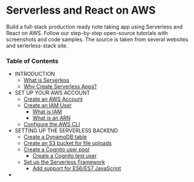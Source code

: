 # Serverless and React on AWS
Build a full-stack production ready note taking app using Serverless and React on AWS. Follow our step-by-step open-source tutorials with screenshots and code samples. The source is taken from several websites and serlerless-stack site.

### **Table of Contents**
* INTRODUCTION  
  * [What is Serverless](https://github.com/eksant/serverless-react-aws/blob/master/docs/introduction/what-is-serverless.md)
  * [Why Create Serverless Apps?](https://github.com/eksant/serverless-react-aws/blob/master/docs/introduction/why-create-serverless-apps.md)
* SET UP YOUR AWS ACCOUNT
  * [Create an AWS Account](https://github.com/eksant/serverless-react-aws/blob/master/docs/setup-aws/create-an-aws-account.md)
  * [Create an IAM User](https://github.com/eksant/serverless-react-aws/blob/master/docs/setup-aws/create-an-iam-user.md)
    * [What is IAM](https://github.com/eksant/serverless-react-aws/blob/master/docs/setup-aws/what-is-iam.md)
    * [What is an ARN](https://github.com/eksant/serverless-react-aws/blob/master/docs/setup-aws/what-is-an-arn.md)
  * [Configure the AWS CLI](https://github.com/eksant/serverless-react-aws/blob/master/docs/setup-aws/configure-the-aws-cli.md)
* SETTING UP THE SERVERLESS BACKEND
  * [Create a DynamoDB table](https://github.com/eksant/serverless-react-aws/blob/master/docs/setting-serverless/create-a-dynamodb-table.md)
  * [Create an S3 bucket for file uploads](https://github.com/eksant/serverless-react-aws/blob/master/docs/setting-serverless/create-an-s3-bucket-for-file-uploads.md)
  * [Create a Cognito user pool](https://github.com/eksant/serverless-react-aws/blob/master/docs/setting-serverless/create-a-cognito-user-pool.md)
    * [Create a Cognito test user](https://github.com/eksant/serverless-react-aws/blob/master/docs/setting-serverless/create-a-cognito-test-user.md)
  * [Set up the Serverless Framework](https://github.com/eksant/serverless-react-aws/blob/master/docs/setting-serverless/setup-the-serverless-framework.md)
    * [Add support for ES6/ES7 JavaScript](https://github.com/eksant/serverless-react-aws/blob/master/docs/setting-serverless/add-support-for-es6-es7-javascript.md)
* 